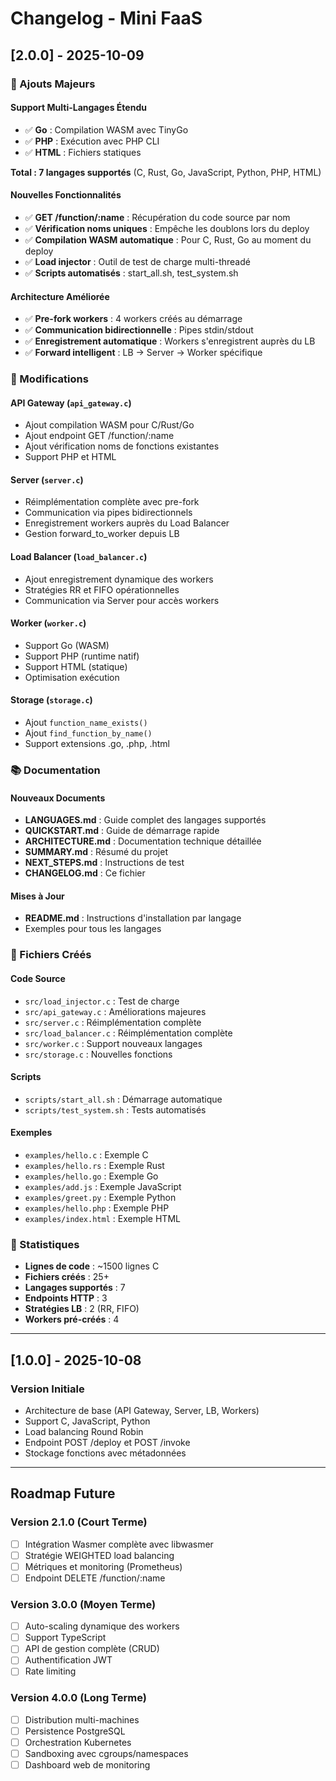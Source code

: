# Changelog - Mini FaaS

## [2.0.0] - 2025-10-09

### 🎉 Ajouts Majeurs

#### Support Multi-Langages Étendu
- ✅ **Go** : Compilation WASM avec TinyGo
- ✅ **PHP** : Exécution avec PHP CLI
- ✅ **HTML** : Fichiers statiques

**Total : 7 langages supportés** (C, Rust, Go, JavaScript, Python, PHP, HTML)

#### Nouvelles Fonctionnalités
- ✅ **GET /function/:name** : Récupération du code source par nom
- ✅ **Vérification noms uniques** : Empêche les doublons lors du deploy
- ✅ **Compilation WASM automatique** : Pour C, Rust, Go au moment du deploy
- ✅ **Load injector** : Outil de test de charge multi-threadé
- ✅ **Scripts automatisés** : start_all.sh, test_system.sh

#### Architecture Améliorée
- ✅ **Pre-fork workers** : 4 workers créés au démarrage
- ✅ **Communication bidirectionnelle** : Pipes stdin/stdout
- ✅ **Enregistrement automatique** : Workers s'enregistrent auprès du LB
- ✅ **Forward intelligent** : LB → Server → Worker spécifique

### 📝 Modifications

#### API Gateway (`api_gateway.c`)
- Ajout compilation WASM pour C/Rust/Go
- Ajout endpoint GET /function/:name
- Ajout vérification noms de fonctions existantes
- Support PHP et HTML

#### Server (`server.c`)
- Réimplémentation complète avec pre-fork
- Communication via pipes bidirectionnels
- Enregistrement workers auprès du Load Balancer
- Gestion forward_to_worker depuis LB

#### Load Balancer (`load_balancer.c`)
- Ajout enregistrement dynamique des workers
- Stratégies RR et FIFO opérationnelles
- Communication via Server pour accès workers

#### Worker (`worker.c`)
- Support Go (WASM)
- Support PHP (runtime natif)
- Support HTML (statique)
- Optimisation exécution

#### Storage (`storage.c`)
- Ajout `function_name_exists()`
- Ajout `find_function_by_name()`
- Support extensions .go, .php, .html

### 📚 Documentation

#### Nouveaux Documents
- **LANGUAGES.md** : Guide complet des langages supportés
- **QUICKSTART.md** : Guide de démarrage rapide
- **ARCHITECTURE.md** : Documentation technique détaillée
- **SUMMARY.md** : Résumé du projet
- **NEXT_STEPS.md** : Instructions de test
- **CHANGELOG.md** : Ce fichier

#### Mises à Jour
- **README.md** : Instructions d'installation par langage
- Exemples pour tous les langages

### 🔧 Fichiers Créés

#### Code Source
- `src/load_injector.c` : Test de charge
- `src/api_gateway.c` : Améliorations majeures
- `src/server.c` : Réimplémentation complète
- `src/load_balancer.c` : Réimplémentation complète
- `src/worker.c` : Support nouveaux langages
- `src/storage.c` : Nouvelles fonctions

#### Scripts
- `scripts/start_all.sh` : Démarrage automatique
- `scripts/test_system.sh` : Tests automatisés

#### Exemples
- `examples/hello.c` : Exemple C
- `examples/hello.rs` : Exemple Rust
- `examples/hello.go` : Exemple Go
- `examples/add.js` : Exemple JavaScript
- `examples/greet.py` : Exemple Python
- `examples/hello.php` : Exemple PHP
- `examples/index.html` : Exemple HTML

### 🎯 Statistiques

- **Lignes de code** : ~1500 lignes C
- **Fichiers créés** : 25+
- **Langages supportés** : 7
- **Endpoints HTTP** : 3
- **Stratégies LB** : 2 (RR, FIFO)
- **Workers pré-créés** : 4

---

## [1.0.0] - 2025-10-08

### Version Initiale
- Architecture de base (API Gateway, Server, LB, Workers)
- Support C, JavaScript, Python
- Load balancing Round Robin
- Endpoint POST /deploy et POST /invoke
- Stockage fonctions avec métadonnées

---

## Roadmap Future

### Version 2.1.0 (Court Terme)
- [ ] Intégration Wasmer complète avec libwasmer
- [ ] Stratégie WEIGHTED load balancing
- [ ] Métriques et monitoring (Prometheus)
- [ ] Endpoint DELETE /function/:name

### Version 3.0.0 (Moyen Terme)
- [ ] Auto-scaling dynamique des workers
- [ ] Support TypeScript
- [ ] API de gestion complète (CRUD)
- [ ] Authentification JWT
- [ ] Rate limiting

### Version 4.0.0 (Long Terme)
- [ ] Distribution multi-machines
- [ ] Persistence PostgreSQL
- [ ] Orchestration Kubernetes
- [ ] Sandboxing avec cgroups/namespaces
- [ ] Dashboard web de monitoring
